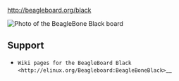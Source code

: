 http://beagleboard.org/black

![Photo of the BeagleBone Black board](http://beagleboard.org/static/ti/product_detail_black_sm.jpg)

Support
-------

* `Wiki pages for the BeagleBoard Black <http://elinux.org/Beagleboard:BeagleBoneBlack>`__
